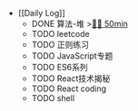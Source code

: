 - [[Daily Log]]
	- DONE 算法-堆 >[🍅🍅 50min](#agenda-pomo://?t=f-1686733729464-1500%2Cf-1686737626000-1500)
	- TODO leetcode
	- TODO 正则练习
	- TODO JavaScript专题
	- TODO ES6系列
	- TODO React技术揭秘
	- TODO React coding
	- TODO shell
